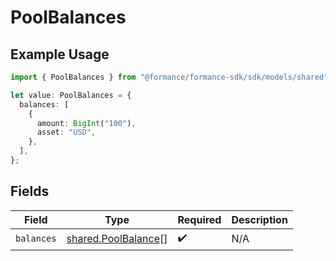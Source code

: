 # PoolBalances

## Example Usage

```typescript
import { PoolBalances } from "@formance/formance-sdk/sdk/models/shared";

let value: PoolBalances = {
  balances: [
    {
      amount: BigInt("100"),
      asset: "USD",
    },
  ],
};
```

## Fields

| Field                                                             | Type                                                              | Required                                                          | Description                                                       |
| ----------------------------------------------------------------- | ----------------------------------------------------------------- | ----------------------------------------------------------------- | ----------------------------------------------------------------- |
| `balances`                                                        | [shared.PoolBalance](../../../sdk/models/shared/poolbalance.md)[] | :heavy_check_mark:                                                | N/A                                                               |